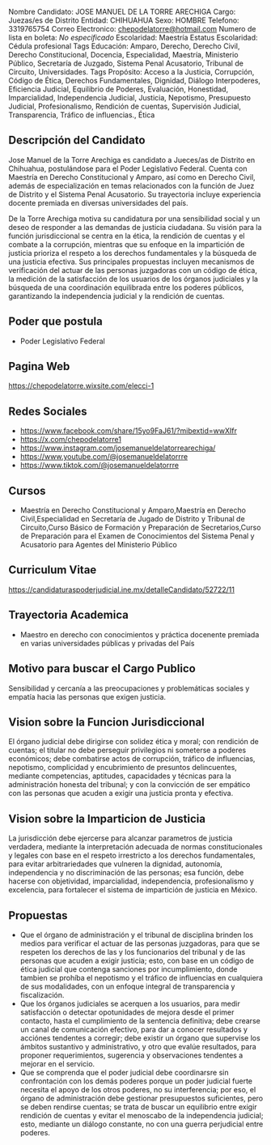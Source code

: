 Nombre Candidato: JOSE MANUEL DE LA TORRE ARECHIGA
Cargo: Juezas/es de Distrito
Entidad: CHIHUAHUA
Sexo: HOMBRE
Telefono: 3319765754
Correo Electronico: chepodelatorre@hotmail.com
Numero de lista en boleta: *No especificado*
Escolaridad: Maestría
Estatus Escolaridad: Cédula profesional
Tags Educación: Amparo, Derecho, Derecho Civil, Derecho Constitucional, Docencia, Especialidad, Maestría, Ministerio Público, Secretaría de Juzgado, Sistema Penal Acusatorio, Tribunal de Circuito, Universidades.
Tags Propósito: Acceso a la Justicia, Corrupción, Código de Ética, Derechos Fundamentales, Dignidad, Diálogo Interpoderes, Eficiencia Judicial, Equilibrio de Poderes, Evaluación, Honestidad, Imparcialidad, Independencia Judicial, Justicia, Nepotismo, Presupuesto Judicial, Profesionalismo, Rendición de cuentas, Supervisión Judicial, Transparencia, Tráfico de influencias., Ética


## Descripción del Candidato 

Jose Manuel de la Torre Arechiga es candidato a Jueces/as de Distrito en Chihuahua, postulándose para el Poder Legislativo Federal. Cuenta con Maestría en Derecho Constitucional y Amparo, así como en Derecho Civil, además de especialización en temas relacionados con la función de Juez de Distrito y el Sistema Penal Acusatorio. Su trayectoria incluye experiencia docente premiada en diversas universidades del país.

De la Torre Arechiga motiva su candidatura por una sensibilidad social y un deseo de responder a las demandas de justicia ciudadana. Su visión para la función jurisdiccional se centra en la ética, la rendición de cuentas y el combate a la corrupción, mientras que su enfoque en la impartición de justicia prioriza el respeto a los derechos fundamentales y la búsqueda de una justicia efectiva. Sus principales propuestas incluyen mecanismos de verificación del actuar de las personas juzgadoras con un código de ética, la medición de la satisfacción de los usuarios de los órganos judiciales y la búsqueda de una coordinación equilibrada entre los poderes públicos, garantizando la independencia judicial y la rendición de cuentas.


## Poder que postula

- Poder Legislativo Federal


## Pagina Web

https://chepodelatorre.wixsite.com/elecci-1


## Redes Sociales

- https://www.facebook.com/share/15yo9FaJ61/?mibextid=wwXIfr
- https://x.com/chepodelatorre1
- https://www.instagram.com/josemanueldelatorrearechiga/
- https://www.youtube.com/@josemanueldelatorrre
- https://www.tiktok.com/@josemanueldelatorrre


## Cursos

- Maestría en Derecho Constitucional y Amparo,Maestría en Derecho Civil,Especialidad en Secretaría de Jugado de Distrito y Tribunal de Circuito,Curso Básico de Formación y Preparación de Secretarios,Curso de Preparación para el Examen de Conocimientos del Sistema Penal y Acusatorio para Agentes del Ministerio Público


## Curriculum Vitae

https://candidaturaspoderjudicial.ine.mx/detalleCandidato/52722/11


## Trayectoria Academica

- Maestro en derecho con conocimientos y práctica docenente premiada en varias universidades públicas y privadas del País


## Motivo para buscar el Cargo Publico

Sensibilidad y cercanía a las preocupaciones y problemáticas sociales y empatía hacia las personas que exigen justicia.


## Vision sobre la Funcion Jurisdiccional

El órgano judicial debe dirigirse con solidez ética y moral; con rendición de cuentas; el titular no debe perseguir privilegios ni someterse a poderes económicos; debe combatirse actos de corrupción, tráfico de influencias, nepotismo, complicidad y encubrimiento de presuntos delincuentes, mediante competencias, aptitudes, capacidades y técnicas para la administración honesta del tribunal; y con la convicción de ser empático con las personas que acuden a exigir una justicia pronta y efectiva.


## Vision sobre la Imparticion de Justicia

La jurisdicción debe ejercerse para alcanzar parametros de justicia verdadera, mediante la interpretación adecuada de normas constitucionales y legales con base en el respeto irrestricto a los derechos fundamentales, para evitar arbitrariedades que vulneren la dignidad, autonomía, independencia y no discriminación de las personas; esa función, debe hacerse con objetividad, imparcialidad, independencia, profesionalismo y excelencia, para fortalecer el sistema de impartición de justicia en México.


## Propuestas

- Que el órgano de administración y el tribunal de disciplina brinden los medios para verificar el actuar de las personas juzgadoras, para que se respeten los derechos de las y los funcionarios del tribunal y de las personas que acuden a exigir justicia; esto, con base en un código de ética judicial que contenga sanciones por incumplimiento, donde tambien se prohíba el nepotismo y el tráfico de influencias en cualquiera de sus modalidades, con un enfoque integral de transparencia y fiscalización.
- Que los órganos judiciales se acerquen a los usuarios, para medir satisfacción o detectar opotunidades de mejora desde el primer contacto, hasta el cumplimiento de la sentencia definitiva; debe crearse un canal de comunicación efectivo, para dar a conocer resultados y acciónes tendentes a corregir; debe existir un órgano que supervise los ámbitos sustantivo y administrativo, y otro que evalúe resultados, para proponer requerimientos, sugerencia y observaciones tendentes a mejorar en el servicio.
- Que se comprenda que el poder judicial debe coordinarsre sin confrontación con los demás poderes porque un poder judicial fuerte necesita el apoyo de los otros poderes, no su interferencia; por eso, el órgano de administración debe gestionar presupuestos suficientes, pero se deben rendirse cuentas; se trata de buscar un equilibrio entre exigir rendición de cuentas y evitar el menoscabo de la independencia judicial; esto, mediante un diálogo constante, no con una guerra perjudicial entre poderes.

